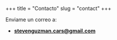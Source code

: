 +++
title = "Contacto"
slug = "contact"
+++

Enviame un correo a:
- **stevenguzman.cars@gmail.com**

